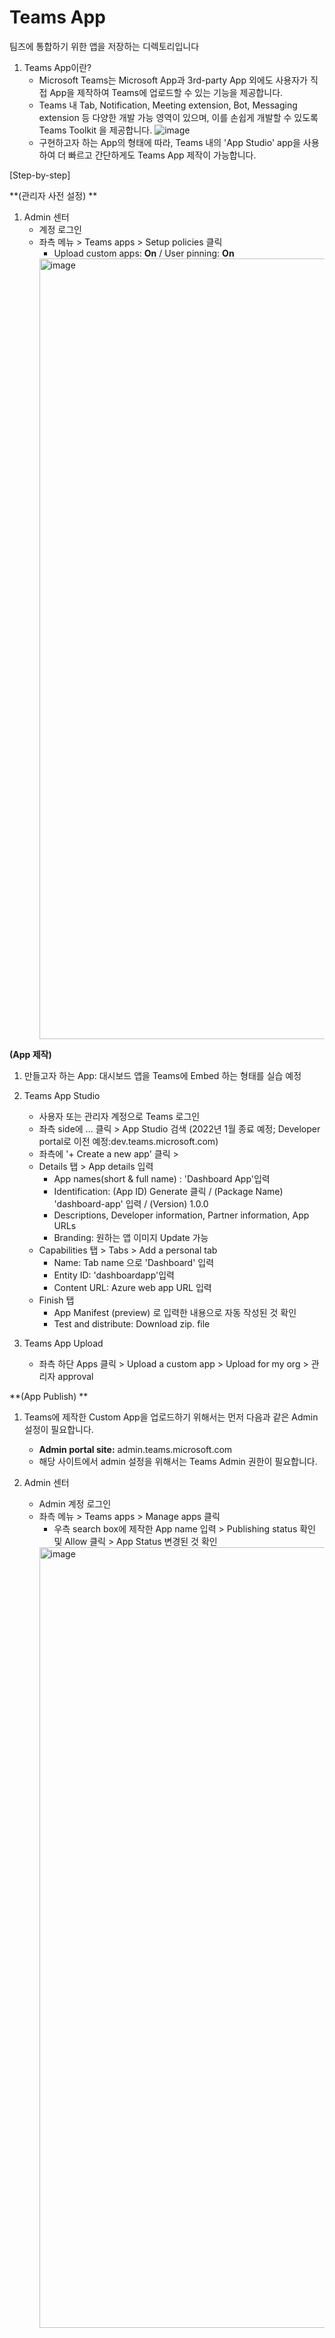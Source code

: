# Teams App #

팀즈에 통합하기 위한 앱을 저장하는 디렉토리입니다

1. Teams App이란? 
    * Microsoft Teams는 Microsoft App과 3rd-party App 외에도 사용자가 직접 App을 제작하여 Teams에 업로드할 수 있는 기능을 제공합니다.
    * Teams 내 Tab, Notification, Meeting extension, Bot, Messaging extension 등 다양한 개발 가능 영역이 있으며, 이를 손쉽게 개발할 수 있도록 Teams Toolkit 을 제공합니다.
    ![image](https://user-images.githubusercontent.com/46836149/146118291-5c3fb001-97e9-44ed-a0c4-364ecfb732ca.png)
    * 구현하고자 하는 App의 형태에 따라, Teams 내의 'App Studio' app을 사용하여 더 빠르고 간단하게도 Teams App 제작이 가능합니다.


[Step-by-step]

**(관리자 사전 설정) **
1. Admin 센터
    * 계정 로그인
    * 좌측 메뉴 > Teams apps > Setup policies 클릭
        - Upload custom apps: **On** / User pinning: **On**
        <img width="1249" alt="image" src="https://user-images.githubusercontent.com/46836149/146119597-2c5060aa-eeed-4d45-b7e4-ccad1ab92834.png">

 **(App 제작)**
1. 만들고자 하는 App: 대시보드 앱을 Teams에 Embed 하는 형태를 실습 예정 
2. Teams App Studio
    * 사용자 또는 관리자 계정으로 Teams 로그인
    * 좌측 side에 ... 클릭 > App Studio 검색 (2022년 1월 종료 예정; Developer portal로 이전 예정:dev.teams.microsoft.com) 
    * 좌측에 '+ Create a new app' 클릭 > 
    * Details 탭 > App details 입력
        - App names(short & full name) : 'Dashboard App'입력
        - Identification: (App ID) Generate 클릭 / (Package Name) 'dashboard-app' 입력 / (Version) 1.0.0
        - Descriptions, Developer information, Partner information, App URLs
        - Branding: 원하는 앱 이미지 Update 가능
   * Capabilities 탭 > Tabs > Add a personal tab
        - Name: Tab name 으로 'Dashboard' 입력
        - Entity ID: 'dashboardapp'입력
        - Content URL: Azure web app URL 입력
   * Finish 탭 
        - App Manifest (preview) 로 입력한 내용으로 자동 작성된 것 확인
        - Test and distribute: Download zip. file

3. Teams App Upload
   * 좌측 하단 Apps 클릭 > Upload a custom app > Upload for my org > 관리자 approval

**(App Publish) **
1. Teams에 제작한 Custom App을 업로드하기 위해서는 먼저 다음과 같은 Admin 설정이 필요합니다. 
    * **Admin portal site:** admin.teams.microsoft.com
    * 해당 사이트에서 admin 설정을 위해서는 Teams Admin 권한이 필요합니다. 

2. Admin 센터 
    * Admin 계정 로그인
    * 좌측 메뉴 > Teams apps > Manage apps 클릭
        - 우측 search box에 제작한 App name 입력 > Publishing status 확인 및 Allow 클릭 > App Status 변경된 것 확인
        <img width="1249" alt="image" src="https://user-images.githubusercontent.com/46836149/146119663-7829737b-88f0-4329-987e-ea4c3f1a6999.png">
